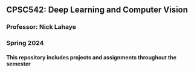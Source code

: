 ## CPSC542: Deep Learning and Computer Vision
### Professor: Nick Lahaye
### Spring 2024
#### This repository includes projects and assignments throughout the semester
